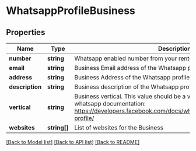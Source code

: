 # WhatsappProfileBusiness

## Properties
Name | Type | Description | Notes
------------ | ------------- | ------------- | -------------
**number** | **string** | Whatsapp enabled number from your rented numbers list | 
**email** | **string** | Business Email address of the Whatsapp profile | 
**address** | **string** | Business Address of the Whatsapp profile | 
**description** | **string** | Business description of the Whatsapp profile | 
**vertical** | **string** | Business vertical. This value should be a valid vertical according to whatsapp documentation: https://developers.facebook.com/docs/whatsapp/api/settings/business-profile/ | 
**websites** | **string[]** | List of websites for the Business | 

[[Back to Model list]](../README.md#documentation-for-models) [[Back to API list]](../README.md#documentation-for-api-endpoints) [[Back to README]](../README.md)


